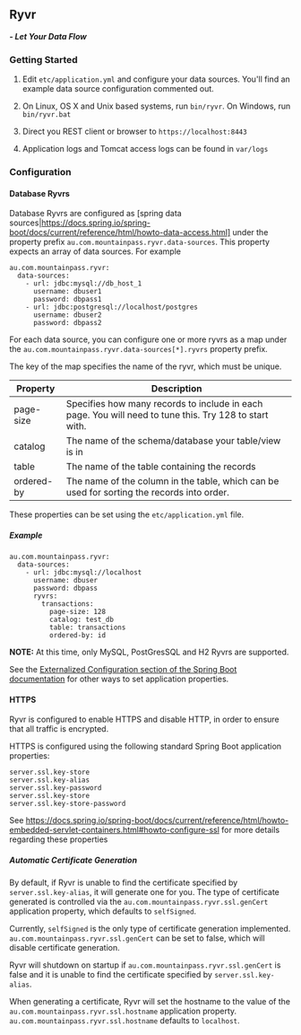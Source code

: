 ## Ryvr 
_**- Let Your Data Flow**_

### Getting Started

1. Edit `etc/application.yml` and configure your data sources. You'll find an example data source configuration commented out.

2. On Linux, OS X and Unix based systems, run `bin/ryvr`. On Windows, run `bin/ryvr.bat`

3. Direct you REST client or browser to `https://localhost:8443`

4. Application logs and Tomcat access logs can be found in `var/logs`

### Configuration

#### Database Ryvrs

Database Ryvrs are configured as [spring data sources|https://docs.spring.io/spring-boot/docs/current/reference/html/howto-data-access.html] under the property prefix `au.com.mountainpass.ryvr.data-sources`. This property expects an
array of data sources. For example

    au.com.mountainpass.ryvr:
      data-sources:
        - url: jdbc:mysql://db_host_1
          username: dbuser1
          password: dbpass1
        - url: jdbc:postgresql://localhost/postgres
          username: dbuser2
          password: dbpass2

For each data source, you can configure one or more ryvrs as a map under the
`au.com.mountainpass.ryvr.data-sources[*].ryvrs` property prefix.

The key of the map specifies the name of the ryvr, which must be unique.

| Property | Description |
| -------- | ----------- |
| page-size | Specifies how many records to include in each page. You will need to tune this. Try 128 to start with. |
| catalog | The name of the schema/database your table/view is in |
| table | The name of the table containing the records |
| ordered-by | The name of the column in the table, which can be used for sorting the records into order. |

These properties can be set using the `etc/application.yml` file.

##### Example

    au.com.mountainpass.ryvr:
      data-sources:
        - url: jdbc:mysql://localhost
          username: dbuser
          password: dbpass
          ryvrs:
            transactions:
              page-size: 128
              catalog: test_db
              table: transactions
              ordered-by: id


**NOTE:** At this time, only MySQL, PostGresSQL and H2 Ryvrs are supported.

See the [Externalized Configuration section of the Spring Boot documentation](https://docs.spring.io/spring-boot/docs/current/reference/html/boot-features-external-config.html) for other ways to set application properties.

#### HTTPS

Ryvr is configured to enable HTTPS and disable HTTP, in order to ensure that all traffic is encrypted.

HTTPS is configured using the following standard Spring Boot application properties:

    server.ssl.key-store
    server.ssl.key-alias
    server.ssl.key-password
    server.ssl.key-store
    server.ssl.key-store-password

See https://docs.spring.io/spring-boot/docs/current/reference/html/howto-embedded-servlet-containers.html#howto-configure-ssl for more details regarding these properties

##### Automatic Certificate Generation

By default, if Ryvr is unable to find the certificate specified by `server.ssl.key-alias`, it will generate one for you. The type of certificate generated is controlled via the `au.com.mountainpass.ryvr.ssl.genCert` application property, which defaults to `selfSigned`.

Currently, `selfSigned` is the only type of certificate generation implemented. `au.com.mountainpass.ryvr.ssl.genCert` can be set to false, which will disable certificate generation. 

Ryvr will shutdown on startup if `au.com.mountainpass.ryvr.ssl.genCert` is false and it is unable to find the certificate specified by `server.ssl.key-alias`.

When generating a certificate, Ryvr will set the hostname to the value of the `au.com.mountainpass.ryvr.ssl.hostname` application property. `au.com.mountainpass.ryvr.ssl.hostname` defaults to `localhost`.
